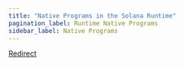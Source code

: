 ```yaml
---
title: "Native Programs in the Solana Runtime"
pagination_label: Runtime Native Programs
sidebar_label: Native Programs
---
```


[Redirect](https://solana.com/docs/core/accounts)
